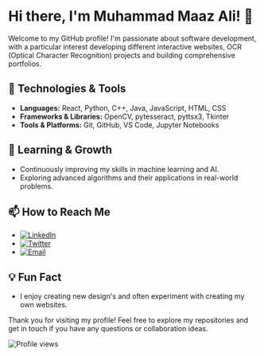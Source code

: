 # Hi there, I'm Muhammad Maaz Ali! 👋

Welcome to my GitHub profile! I'm passionate about software development, with a particular interest developing different interactive websites, OCR (Optical Character Recognition) projects and building comprehensive portfolios.

## 🔧 Technologies & Tools
- **Languages:** React, Python, C++, Java, JavaScript, HTML, CSS
- **Frameworks & Libraries:** OpenCV, pytesseract, pyttsx3, Tkinter
- **Tools & Platforms:** Git, GitHub, VS Code, Jupyter Notebooks

## 🌱 Learning & Growth
- Continuously improving my skills in machine learning and AI.
- Exploring advanced algorithms and their applications in real-world problems.

## 📫 How to Reach Me
- [![LinkedIn](https://img.shields.io/badge/-LinkedIn-blue?style=flat&logo=Linkedin&logoColor=white)](https://www.linkedin.com/in/muhammad-maaz-ali-5a3bb7282)
- [![Twitter](https://img.shields.io/badge/-Twitter-blue?style=flat&logo=Twitter&logoColor=white)](https://twitter.com/maazaly18)
- [![Email](https://img.shields.io/badge/-Email-c14438?style=flat&logo=Gmail&logoColor=white)](mailto:maazali2735@gmail.com)

## 💡 Fun Fact
- I enjoy creating new design's and often experiment with creating my own websites.

Thank you for visiting my profile! Feel free to explore my repositories and get in touch if you have any questions or collaboration ideas.

![Profile views](https://komarev.com/ghpvc/?username=maazali01&color=blue&style=flat-square)

